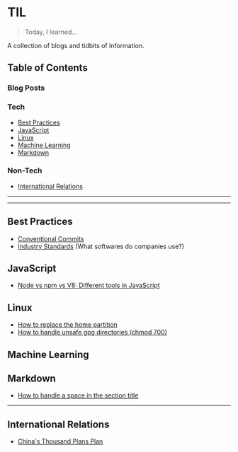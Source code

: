 # TIL
> Today, I learned...

A collection of blogs and tidbits of information.

## Table of Contents
### Blog Posts


### Tech
- [Best Practices](#best-practices)
- [JavaScript](#javascript)
- [Linux](#linux)
- [Machine Learning](#machine-learning)
- [Markdown](#markdown)

### Non-Tech
- [International Relations](#international-relations)

---
---

## Best Practices
- [Conventional Commits](best-practices/conventional-commits.md)
- [Industry Standards](best-practices/industry-standards.md) (What softwares do companies use?)

## JavaScript
- [Node vs npm vs V8: Different tools in JavaScript](javascript/different-tools-in-js.md)

## Linux
- [How to replace the home partition](linux/how-to-replace-home.md)
- [How to handle unsafe gpg directories (chmod 700)](linux/unsafe-gpg-dir.md)

## Machine Learning

## Markdown
- [How to handle a space in the section title](markdown/how-to-handle-space.md)


---

## International Relations
- [China's Thousand Plans Plan](international-relations/china-thousand-talents-plan.md)